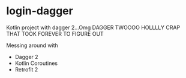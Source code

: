 # login-dagger
Kotlin project with dagger 2...Omg DAGGER TWOOOO HOLLLLY CRAP THAT TOOK FOREVER TO FIGURE OUT


Messing around with
* Dagger 2
* Kotlin Coroutines
* Retrofit 2
